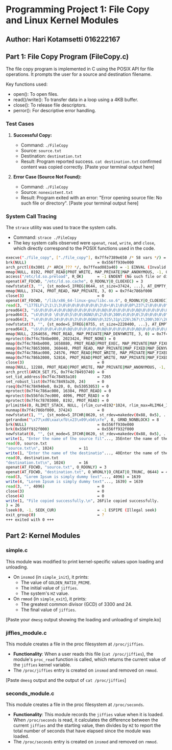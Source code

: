 # Programming Project 1: File Copy and Linux Kernel Modules

## Author: Hari Kotamsetti 016222167

## Part 1: File Copy Program (FileCopy.c)

The file copy program is implemented in C using the POSIX API for file operations. It prompts the user for a source and destination filename.

Key functions used:

- open(): To open files.
- read()/write(): To transfer data in a loop using a 4KB buffer.
- close(): To release file descriptors.
- perror(): For descriptive error handling.

### Test Cases

1. **Successful Copy:**
    - Command: `./FileCopy`
    - Source: `source.txt`
    - Destination: `destination.txt`
    - Result: Program reported success. `cat destination.txt` confirmed content was copied correctly.
    [Paste your terminal output here]

2. **Error Case (Source Not Found):**
    - Command: `./FileCopy`
    - Source: `nonexistent.txt`
    - Result: Program exited with an error: "Error opening source file: No such file or directory".
    [Paste your terminal output here]

### System Call Tracing

The `strace` utility was used to trace the system calls.

- Command: `strace ./FileCopy`
- The key system calls observed were `openat`, `read`, `write`, and `close`, which directly correspond to the POSIX functions used in the code.

```bash
execve("./file_copy", ["./file_copy"], 0x7ffe7389e650 /* 58 vars */) = 0
brk(NULL)                               = 0x556ff930e000
arch_prctl(0x3001 /* ARCH_??? */, 0x7ffead083a40) = -1 EINVAL (Invalid argument)
mmap(NULL, 8192, PROT_READ|PROT_WRITE, MAP_PRIVATE|MAP_ANONYMOUS, -1, 0) = 0x7f4c786c9000
access("/etc/ld.so.preload", R_OK)      = -1 ENOENT (No such file or directory)
openat(AT_FDCWD, "/etc/ld.so.cache", O_RDONLY|O_CLOEXEC) = 3
newfstatat(3, "", {st_mode=S_IFREG|0644, st_size=37424, ...}, AT_EMPTY_PATH) = 0
mmap(NULL, 37424, PROT_READ, MAP_PRIVATE, 3, 0) = 0x7f4c786bf000
close(3)                                = 0
openat(AT_FDCWD, "/lib/x86_64-linux-gnu/libc.so.6", O_RDONLY|O_CLOEXEC) = 3
read(3, "\177ELF\2\1\1\3\0\0\0\0\0\0\0\0\3\0>\0\1\0\0\0P\237\2\0\0\0\0\0"..., 832) = 832
pread64(3, "\6\0\0\0\4\0\0\0@\0\0\0\0\0\0\0@\0\0\0\0\0\0\0@\0\0\0\0\0\0\0"..., 784, 64) = 784
pread64(3, "\4\0\0\0 \0\0\0\5\0\0\0GNU\0\2\0\0\300\4\0\0\0\3\0\0\0\0\0\0\0"..., 48, 848) = 48
pread64(3, "\4\0\0\0\24\0\0\0\3\0\0\0GNU\0\325\31p\226\367\t\200\30)\261\30\257\33|\366c"..., 68, 896) = 68
newfstatat(3, "", {st_mode=S_IFREG|0755, st_size=2220400, ...}, AT_EMPTY_PATH) = 0
pread64(3, "\6\0\0\0\4\0\0\0@\0\0\0\0\0\0\0@\0\0\0\0\0\0\0@\0\0\0\0\0\0\0"..., 784, 64) = 784
mmap(NULL, 2264656, PROT_READ, MAP_PRIVATE|MAP_DENYWRITE, 3, 0) = 0x7f4c78496000
mprotect(0x7f4c784be000, 2023424, PROT_NONE) = 0
mmap(0x7f4c784be000, 1658880, PROT_READ|PROT_EXEC, MAP_PRIVATE|MAP_FIXED|MAP_DENYWRITE, 3, 0x28000) = 0x7f4c784be000
mmap(0x7f4c78653000, 360448, PROT_READ, MAP_PRIVATE|MAP_FIXED|MAP_DENYWRITE, 3, 0x1bd000) = 0x7f4c78653000
mmap(0x7f4c786ac000, 24576, PROT_READ|PROT_WRITE, MAP_PRIVATE|MAP_FIXED|MAP_DENYWRITE, 3, 0x215000) = 0x7f4c786ac000
mmap(0x7f4c786b2000, 52816, PROT_READ|PROT_WRITE, MAP_PRIVATE|MAP_FIXED|MAP_ANONYMOUS, -1, 0) = 0x7f4c786b2000
close(3)                                = 0
mmap(NULL, 12288, PROT_READ|PROT_WRITE, MAP_PRIVATE|MAP_ANONYMOUS, -1, 0) = 0x7f4c78493000
arch_prctl(ARCH_SET_FS, 0x7f4c78493740) = 0
set_tid_address(0x7f4c78493a10)         = 7265
set_robust_list(0x7f4c78493a20, 24)     = 0
rseq(0x7f4c784940e0, 0x20, 0, 0x53053053) = 0
mprotect(0x7f4c786ac000, 16384, PROT_READ) = 0
mprotect(0x556fdc7ec000, 4096, PROT_READ) = 0
mprotect(0x7f4c78703000, 8192, PROT_READ) = 0
prlimit64(0, RLIMIT_STACK, NULL, {rlim_cur=8192*1024, rlim_max=RLIM64_INFINITY}) = 0
munmap(0x7f4c786bf000, 37424)           = 0
newfstatat(1, "", {st_mode=S_IFCHR|0620, st_rdev=makedev(0x88, 0x5), ...}, AT_EMPTY_PATH) = 0
getrandom("\x77\xd6\xaa\xfb\x23\x09\xb6\xfe", 8, GRND_NONBLOCK) = 8
brk(NULL)                               = 0x556ff930e000
brk(0x556ff932f000)                     = 0x556ff932f000
newfstatat(0, "", {st_mode=S_IFCHR|0620, st_rdev=makedev(0x88, 0x5), ...}, AT_EMPTY_PATH) = 0
write(1, "Enter the name of the source fil"..., 35Enter the name of the source file: ) = 35
read(0, source.txt
"source.txt\n", 1024)           = 11
write(1, "Enter the name of the destinatio"..., 40Enter the name of the destination file: ) = 40
read(0, destination.txt
"destination.txt\n", 1024)      = 16
openat(AT_FDCWD, "source.txt", O_RDONLY) = 3
openat(AT_FDCWD, "destination.txt", O_WRONLY|O_CREAT|O_TRUNC, 0644) = 4
read(3, "Lorem Ipsum is simply dummy text"..., 4096) = 1639
write(4, "Lorem Ipsum is simply dummy text"..., 1639) = 1639
read(3, "", 4096)                       = 0
close(3)                                = 0
close(4)                                = 0
write(1, "File copied successfully.\n", 26File copied successfully.
) = 26
lseek(0, -1, SEEK_CUR)                  = -1 ESPIPE (Illegal seek)
exit_group(0)                           = ?
+++ exited with 0 +++
```

## Part 2: Kernel Modules

### simple.c

This module was modified to print kernel-specific values upon loading and unloading.

- On `insmod` (in `simple_init`), it prints:
  - The value of `GOLDEN_RATIO_PRIME`.
  - The initial value of `jiffies`.
  - The system's `HZ` value.
- On `rmmod` (in `simple_exit`), it prints:
  - The greatest common divisor (GCD) of 3300 and 24.
  - The final value of `jiffies`.

[Paste your `dmesg` output showing the loading and unloading of simple.ko]

### jiffies_module.c

This module creates a file in the proc filesystem at `/proc/jiffies`.

- **Functionality**: When a user reads this file (`cat /proc/jiffies`), the module's `proc_read` function is called, which returns the current value of the `jiffies` kernel variable.
- The `/proc/jiffies` entry is created on `insmod` and removed on `rmmod`.

[Paste `dmesg` output and the output of `cat /proc/jiffies`]

### seconds_module.c

This module creates a file in the proc filesystem at `/proc/seconds`.

- **Functionality**: This module records the `jiffies` value when it is loaded. When `/proc/seconds` is read, it calculates the difference between the current `jiffies` and the starting value, then divides by `HZ` to report the total number of seconds that have elapsed since the module was loaded.
- The `/proc/seconds` entry is created on `insmod` and removed on `rmmod`.
